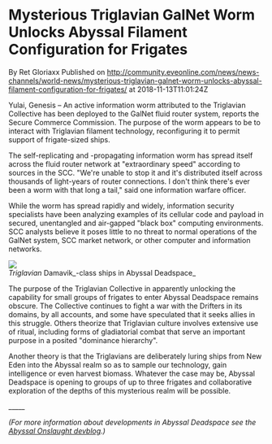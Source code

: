 # Mysterious Triglavian GalNet Worm Unlocks Abyssal Filament Configuration for Frigates
By Ret Gloriaxx
Published on http://community.eveonline.com/news/news-channels/world-news/mysterious-triglavian-galnet-worm-unlocks-abyssal-filament-configuration-for-frigates/ at 2018-11-13T11:01:24Z

Yulai, Genesis – An active information worm attributed to the Triglavian Collective has been deployed to the GalNet fluid router system, reports the Secure Commerce Commission. The purpose of the worm appears to be to interact with Triglavian filament technology, reconfiguring it to permit support of frigate-sized ships.

The self-replicating and -propagating information worm has spread itself across the fluid router network at "extraordinary speed" according to sources in the SCC. "We're unable to stop it and it's distributed itself across thousands of light-years of router connections. I don't think there's ever been a worm with that long a tail," said one information warfare officer.

While the worm has spread rapidly and widely, information security specialists have been analyzing examples of its cellular code and payload in secured, unentangled and air-gapped "black box" computing environments. SCC analysts believe it poses little to no threat to normal operations of the GalNet system, SCC market network, or other computer and information networks.

![](https://webimg.ccpgamescdn.com/7lhcm73ukv5p/5XTnhfQDPU6Ace4AIAMk8K/5c255797d0b387e1632c528516d891e4/2_1920x1124.jpg_w=900&fm=jpg&fl=progressive)  
_Triglavian_ Damavik_-class ships in Abyssal Deadspace_

The purpose of the Triglavian Collective in apparently unlocking the capability for small groups of frigates to enter Abyssal Deadspace remains obscure. The Collective continues to fight a war with the Drifters in its domains, by all accounts, and some have speculated that it seeks allies in this struggle. Others theorize that Triglavian culture involves extensive use of ritual, including forms of gladiatorial combat that serve an important purpose in a posited "dominance hierarchy".

Another theory is that the Triglavians are deliberately luring ships from New Eden into the Abyssal realm so as to sample our technology, gain intelligence or even harvest biomass. Whatever the case may be, Abyssal Deadspace is opening to groups of up to three frigates and collaborative exploration of the depths of this mysterious realm will be possible.

\_\_\_\_\_

_(For more information about developments in Abyssal Deadspace see the [Abyssal Onslaught devblog](https://www.eveonline.com/article/phtxmk/abyssal-onslaught-new-content-coming-to-the-abyss).)_

